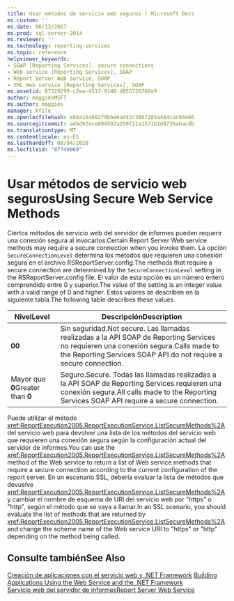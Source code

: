 ```yaml
---
title: Usar métodos de servicio web seguros | Microsoft Docs
ms.custom: ''
ms.date: 06/13/2017
ms.prod: sql-server-2014
ms.reviewer: ''
ms.technology: reporting-services
ms.topic: reference
helpviewer_keywords:
- SOAP [Reporting Services], secure connections
- Web service [Reporting Services], SOAP
- Report Server Web service, SOAP
- XML Web service [Reporting Services], SOAP
ms.assetid: 87329299-c2ea-4517-9148-d855726768a9
author: maggiesMSFT
ms.author: maggies
manager: kfile
ms.openlocfilehash: e88a164602f9bbe6ad42c3897285a484cac94466
ms.sourcegitcommit: ad4d92dce894592a259721a1571b1d8736abacdb
ms.translationtype: MT
ms.contentlocale: es-ES
ms.lasthandoff: 08/04/2020
ms.locfileid: "87749069"
---
```

# <a name="using-secure-web-service-methods"></a><span data-ttu-id="8efd4-102">Usar métodos de servicio web seguros</span><span class="sxs-lookup"><span data-stu-id="8efd4-102">Using Secure Web Service Methods</span></span>
  <span data-ttu-id="8efd4-103">Ciertos métodos de servicio web del servidor de informes pueden requerir una conexión segura al invocarlos.</span><span class="sxs-lookup"><span data-stu-id="8efd4-103">Certain Report Server Web service methods may require a secure connection when you invoke them.</span></span> <span data-ttu-id="8efd4-104">La opción `SecureConnectionLevel` determina los métodos que requieren una conexión segura en el archivo RSReportServer.config.</span><span class="sxs-lookup"><span data-stu-id="8efd4-104">The methods that require a secure connection are determined by the `SecureConnectionLevel` setting in the RSReportServer.config file.</span></span> <span data-ttu-id="8efd4-105">El valor de esta opción es un número entero comprendido entre 0 y superior.</span><span class="sxs-lookup"><span data-stu-id="8efd4-105">The value of the setting is an integer value with a valid range of 0 and higher.</span></span> <span data-ttu-id="8efd4-106">Estos valores se describen en la siguiente tabla.</span><span class="sxs-lookup"><span data-stu-id="8efd4-106">The following table describes these values.</span></span>  
  
|<span data-ttu-id="8efd4-107">Nivel</span><span class="sxs-lookup"><span data-stu-id="8efd4-107">Level</span></span>|<span data-ttu-id="8efd4-108">Descripción</span><span class="sxs-lookup"><span data-stu-id="8efd4-108">Description</span></span>|  
|-----------|-----------------|  
|<span data-ttu-id="8efd4-109">**0**</span><span class="sxs-lookup"><span data-stu-id="8efd4-109">**0**</span></span>|<span data-ttu-id="8efd4-110">Sin seguridad.</span><span class="sxs-lookup"><span data-stu-id="8efd4-110">Not secure.</span></span> <span data-ttu-id="8efd4-111">Las llamadas realizadas a la API SOAP de Reporting Services no requieren una conexión segura.</span><span class="sxs-lookup"><span data-stu-id="8efd4-111">Calls made to the Reporting Services SOAP API do not require a secure connection.</span></span>|  
|<span data-ttu-id="8efd4-112">Mayor que **0**</span><span class="sxs-lookup"><span data-stu-id="8efd4-112">Greater than **0**</span></span>|<span data-ttu-id="8efd4-113">Seguro.</span><span class="sxs-lookup"><span data-stu-id="8efd4-113">Secure.</span></span> <span data-ttu-id="8efd4-114">Todas las llamadas realizadas a la API SOAP de Reporting Services requieren una conexión segura.</span><span class="sxs-lookup"><span data-stu-id="8efd4-114">All calls made to the Reporting Services SOAP API require a secure connection.</span></span>|  
  
 <span data-ttu-id="8efd4-115">Puede utilizar el método <xref:ReportExecution2005.ReportExecutionService.ListSecureMethods%2A> del servicio web para devolver una lista de los métodos del servicio web que requieren una conexión segura según la configuración actual del servidor de informes.</span><span class="sxs-lookup"><span data-stu-id="8efd4-115">You can use the <xref:ReportExecution2005.ReportExecutionService.ListSecureMethods%2A> method of the Web service to return a list of Web service methods that require a secure connection according to the current configuration of the report server.</span></span> <span data-ttu-id="8efd4-116">En un escenario SSL, debería evaluar la lista de métodos que devuelve <xref:ReportExecution2005.ReportExecutionService.ListSecureMethods%2A> y cambiar el nombre de esquema de URI del servicio web por "https" o "http", según el método que se vaya a llamar.</span><span class="sxs-lookup"><span data-stu-id="8efd4-116">In an SSL scenario, you should evaluate the list of methods that are returned by <xref:ReportExecution2005.ReportExecutionService.ListSecureMethods%2A> and change the scheme name of the Web service URI to "https" or "http" depending on the method being called.</span></span>  
  
## <a name="see-also"></a><span data-ttu-id="8efd4-117">Consulte también</span><span class="sxs-lookup"><span data-stu-id="8efd4-117">See Also</span></span>  
 <span data-ttu-id="8efd4-118">[Creación de aplicaciones con el servicio web y .NET Framework](building-applications-using-the-web-service-and-the-net-framework.md) </span><span class="sxs-lookup"><span data-stu-id="8efd4-118">[Building Applications Using the Web Service and the .NET Framework](building-applications-using-the-web-service-and-the-net-framework.md) </span></span>  
 [<span data-ttu-id="8efd4-119">Servicio web del servidor de informes</span><span class="sxs-lookup"><span data-stu-id="8efd4-119">Report Server Web Service</span></span>](../report-server-web-service.md)  
  
  
